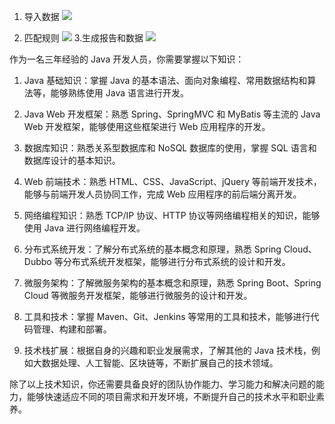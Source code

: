 1. 导入数据
   ![](https://s3.bmp.ovh/imgs/2023/01/18/7595fe99b5f3116a.png)

2. 匹配规则
![](https://s3.bmp.ovh/imgs/2023/01/18/0cb7d29296c95699.png)
3.生成报告和数据
![](https://s3.bmp.ovh/imgs/2023/01/18/9f9bd4684069b961.png)




作为一名三年经验的 Java 开发人员，你需要掌握以下知识：

1.  Java 基础知识：掌握 Java 的基本语法、面向对象编程、常用数据结构和算法等，能够熟练使用 Java 语言进行开发。
    
2.  Java Web 开发框架：熟悉 Spring、SpringMVC 和 MyBatis 等主流的 Java Web 开发框架，能够使用这些框架进行 Web 应用程序的开发。
    
3.  数据库知识：熟悉关系型数据库和 NoSQL 数据库的使用，掌握 SQL 语言和数据库设计的基本知识。
    
4.  Web 前端技术：熟悉 HTML、CSS、JavaScript、jQuery 等前端开发技术，能够与前端开发人员协同工作，完成 Web 应用程序的前后端分离开发。
    
5.  网络编程知识：熟悉 TCP/IP 协议、HTTP 协议等网络编程相关的知识，能够使用 Java 进行网络编程开发。
    
6.  分布式系统开发：了解分布式系统的基本概念和原理，熟悉 Spring Cloud、Dubbo 等分布式系统开发框架，能够进行分布式系统的设计和开发。
    
7.  微服务架构：了解微服务架构的基本概念和原理，熟悉 Spring Boot、Spring Cloud 等微服务开发框架，能够进行微服务的设计和开发。
    
8.  工具和技术：掌握 Maven、Git、Jenkins 等常用的工具和技术，能够进行代码管理、构建和部署。
    
9.  技术栈扩展：根据自身的兴趣和职业发展需求，了解其他的 Java 技术栈，例如大数据处理、人工智能、区块链等，不断扩展自己的技术领域。
    

除了以上技术知识，你还需要具备良好的团队协作能力、学习能力和解决问题的能力，能够快速适应不同的项目需求和开发环境，不断提升自己的技术水平和职业素养。